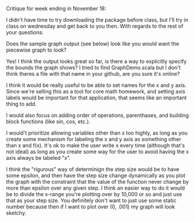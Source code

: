 Critique for week ending in November 18:

I didn't have time to try downloading the package before class, but I'll try in class on wednesday and
get back to you then. With regards to the rest of your questions:

Does the sample graph output (see below) look like you would want the piecewise graph to look?

Yes! I think the output looks great so far, is there a way to explicitly specify the bounds the graph
shows? I tried to find GraphDemo.scala but I don't think theres a file with that name in your github,
are you sure it's online?

I think it would be really useful to be able to set names for the x and y axis. Since we're selling this
as a tool for core math homework, and setting axis labels would be important for that application, that
seems like an important thing to add.

I would also focus on adding order of operations, parenthases, and building block functions (like sin, cos, etc.).

I would't prioritize allowing variables other than x too highly, as long as you create some mechanism for labeling
the x and y axis as something other than x and f(x). It's ok to make the user write x every time (although that's
not ideal) as long as you create some way for the user to avoid having the x axis always be labeled "x".

I think the "rigurous" way of determinign the step size would be to have some epsilon, and then have the step size
change dynamically as you plot the graph with the constraint that the value of the function never change by more
than epsilon over any given step. I think an easier way to do it would be to divide the x-range you're plotting
over by 10,000 or so and just use that as your step size. You definitely don't want to just use some static number
because then if I want to plot over (0, .001) my graph will look sketchy.
